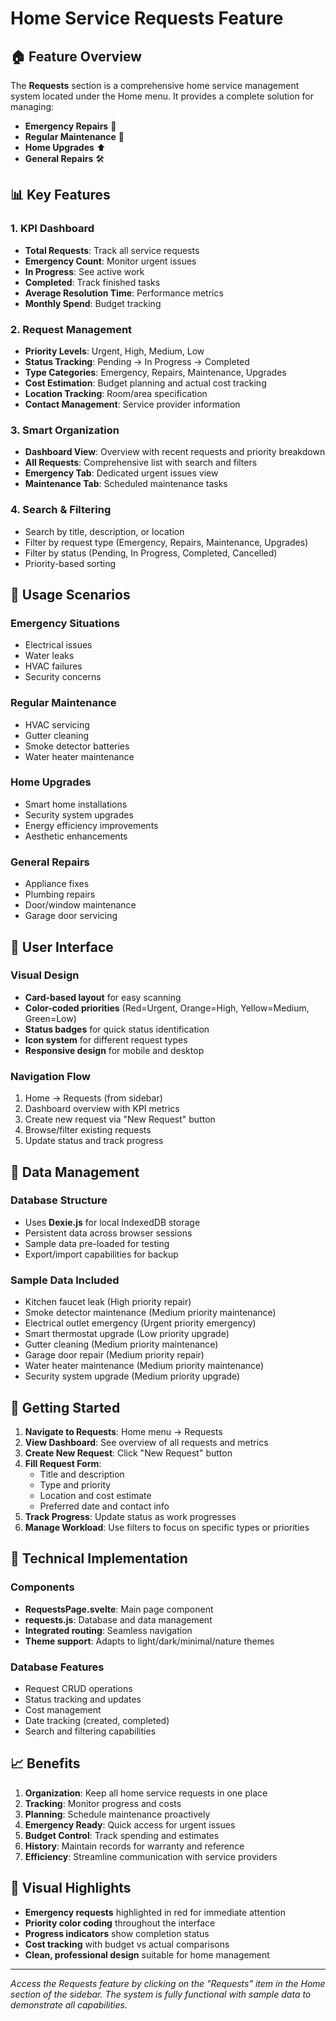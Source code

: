 # Home Service Requests Feature

## 🏠 Feature Overview

The **Requests** section is a comprehensive home service management system located under the Home menu. It provides a complete solution for managing:

- **Emergency Repairs** 🚨
- **Regular Maintenance** 🔧
- **Home Upgrades** ⬆️
- **General Repairs** 🛠️

## 📊 Key Features

### 1. **KPI Dashboard**

- **Total Requests**: Track all service requests
- **Emergency Count**: Monitor urgent issues
- **In Progress**: See active work
- **Completed**: Track finished tasks
- **Average Resolution Time**: Performance metrics
- **Monthly Spend**: Budget tracking

### 2. **Request Management**

- **Priority Levels**: Urgent, High, Medium, Low
- **Status Tracking**: Pending → In Progress → Completed
- **Type Categories**: Emergency, Repairs, Maintenance, Upgrades
- **Cost Estimation**: Budget planning and actual cost tracking
- **Location Tracking**: Room/area specification
- **Contact Management**: Service provider information

### 3. **Smart Organization**

- **Dashboard View**: Overview with recent requests and priority breakdown
- **All Requests**: Comprehensive list with search and filters
- **Emergency Tab**: Dedicated urgent issues view
- **Maintenance Tab**: Scheduled maintenance tasks

### 4. **Search & Filtering**

- Search by title, description, or location
- Filter by request type (Emergency, Repairs, Maintenance, Upgrades)
- Filter by status (Pending, In Progress, Completed, Cancelled)
- Priority-based sorting

## 🎯 Usage Scenarios

### Emergency Situations

- Electrical issues
- Water leaks
- HVAC failures
- Security concerns

### Regular Maintenance

- HVAC servicing
- Gutter cleaning
- Smoke detector batteries
- Water heater maintenance

### Home Upgrades

- Smart home installations
- Security system upgrades
- Energy efficiency improvements
- Aesthetic enhancements

### General Repairs

- Appliance fixes
- Plumbing repairs
- Door/window maintenance
- Garage door servicing

## 📱 User Interface

### Visual Design

- **Card-based layout** for easy scanning
- **Color-coded priorities** (Red=Urgent, Orange=High, Yellow=Medium, Green=Low)
- **Status badges** for quick status identification
- **Icon system** for different request types
- **Responsive design** for mobile and desktop

### Navigation Flow

1. Home → Requests (from sidebar)
2. Dashboard overview with KPI metrics
3. Create new request via "New Request" button
4. Browse/filter existing requests
5. Update status and track progress

## 💾 Data Management

### Database Structure

- Uses **Dexie.js** for local IndexedDB storage
- Persistent data across browser sessions
- Sample data pre-loaded for testing
- Export/import capabilities for backup

### Sample Data Included

- Kitchen faucet leak (High priority repair)
- Smoke detector maintenance (Medium priority maintenance)
- Electrical outlet emergency (Urgent priority emergency)
- Smart thermostat upgrade (Low priority upgrade)
- Gutter cleaning (Medium priority maintenance)
- Garage door repair (Medium priority repair)
- Water heater maintenance (Medium priority maintenance)
- Security system upgrade (Medium priority upgrade)

## 🚀 Getting Started

1. **Navigate to Requests**: Home menu → Requests
2. **View Dashboard**: See overview of all requests and metrics
3. **Create New Request**: Click "New Request" button
4. **Fill Request Form**:
   - Title and description
   - Type and priority
   - Location and cost estimate
   - Preferred date and contact info
5. **Track Progress**: Update status as work progresses
6. **Manage Workload**: Use filters to focus on specific types or priorities

## 🔧 Technical Implementation

### Components

- **RequestsPage.svelte**: Main page component
- **requests.js**: Database and data management
- **Integrated routing**: Seamless navigation
- **Theme support**: Adapts to light/dark/minimal/nature themes

### Database Features

- Request CRUD operations
- Status tracking and updates
- Cost management
- Date tracking (created, completed)
- Search and filtering capabilities

## 📈 Benefits

1. **Organization**: Keep all home service requests in one place
2. **Tracking**: Monitor progress and costs
3. **Planning**: Schedule maintenance proactively
4. **Emergency Ready**: Quick access for urgent issues
5. **Budget Control**: Track spending and estimates
6. **History**: Maintain records for warranty and reference
7. **Efficiency**: Streamline communication with service providers

## 🎨 Visual Highlights

- **Emergency requests** highlighted in red for immediate attention
- **Priority color coding** throughout the interface
- **Progress indicators** show completion status
- **Cost tracking** with budget vs actual comparisons
- **Clean, professional design** suitable for home management

---

_Access the Requests feature by clicking on the "Requests" item in the Home section of the sidebar. The system is fully functional with sample data to demonstrate all capabilities._
